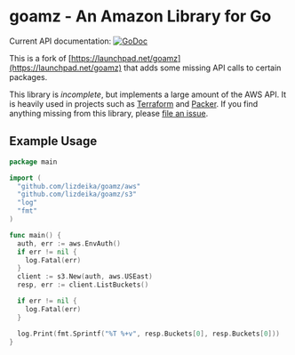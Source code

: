 # goamz - An Amazon Library for Go 

Current API documentation: [![GoDoc](https://godoc.org/github.com/lizdeika/goamz?status.svg)](https://godoc.org/github.com/lizdeika/goamz)

This is a fork of [https://launchpad.net/goamz](https://launchpad.net/goamz)
that adds some missing API calls to certain packages.

This library is *incomplete*, but implements a large amount of the AWS API.
It is heavily used in projects such as
[Terraform](https://github.com/hashicorp/terraform) and
[Packer](https://github.com/lizdeika/packer). 
If you find anything missing from this library, 
please [file an issue](https://github.com/lizdeika/goamz).

## Example Usage

```go
package main

import (
  "github.com/lizdeika/goamz/aws"
  "github.com/lizdeika/goamz/s3"
  "log"
  "fmt"
)

func main() {
  auth, err := aws.EnvAuth()
  if err != nil {
    log.Fatal(err)
  }
  client := s3.New(auth, aws.USEast)
  resp, err := client.ListBuckets()

  if err != nil {
    log.Fatal(err)
  }

  log.Print(fmt.Sprintf("%T %+v", resp.Buckets[0], resp.Buckets[0]))
}
```
